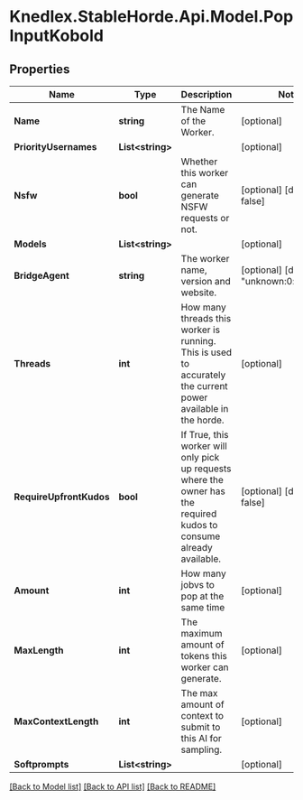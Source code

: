 # Knedlex.StableHorde.Api.Model.PopInputKobold

## Properties

Name | Type | Description | Notes
------------ | ------------- | ------------- | -------------
**Name** | **string** | The Name of the Worker. | [optional] 
**PriorityUsernames** | **List&lt;string&gt;** |  | [optional] 
**Nsfw** | **bool** | Whether this worker can generate NSFW requests or not. | [optional] [default to false]
**Models** | **List&lt;string&gt;** |  | [optional] 
**BridgeAgent** | **string** | The worker name, version and website. | [optional] [default to "unknown:0:unknown"]
**Threads** | **int** | How many threads this worker is running. This is used to accurately the current power available in the horde. | [optional] 
**RequireUpfrontKudos** | **bool** | If True, this worker will only pick up requests where the owner has the required kudos to consume already available. | [optional] [default to false]
**Amount** | **int** | How many jobvs to pop at the same time | [optional] 
**MaxLength** | **int** | The maximum amount of tokens this worker can generate. | [optional] 
**MaxContextLength** | **int** | The max amount of context to submit to this AI for sampling. | [optional] 
**Softprompts** | **List&lt;string&gt;** |  | [optional] 

[[Back to Model list]](../README.md#documentation-for-models) [[Back to API list]](../README.md#documentation-for-api-endpoints) [[Back to README]](../README.md)

